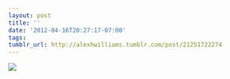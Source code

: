 ```yaml
---
layout: post
title: ''
date: '2012-04-16T20:27:17-07:00'
tags: 
tumblr_url: http://alexhwilliams.tumblr.com/post/21251722274
---
```

<img src="http://24.media.tumblr.com/tumblr_m2ltlilAsy1qz5a5ao1_100.jpg"/>
